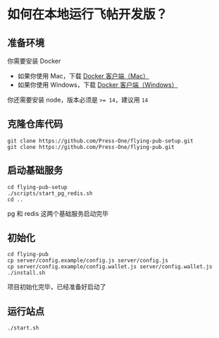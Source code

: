 # 如何在本地运行飞帖开发版？

## 准备环境

你需要安装 Docker

- 如果你使用 Mac，下载 [Docker 客户端（Mac）](https://docs.docker.com/docker-for-mac/install/)
- 如果你使用 Windows，下载 [Docker 客户端（Windows）](https://docs.docker.com/docker-for-windows/install/)

你还需要安装 node，版本必须是 `>= 14`，建议用 `14`

## 克隆仓库代码
```
git clone https://github.com/Press-One/flying-pub-setup.git
git clone https://github.com/Press-One/flying-pub.git
```

## 启动基础服务

```
cd flying-pub-setup
./scripts/start_pg_redis.sh
cd ..
```

pg 和 redis 这两个基础服务启动完毕

## 初始化
```
cd flying-pub
cp server/config.example/config.js server/config.js
cp server/config.example/config.wallet.js server/config.wallet.js
./install.sh
```
项目初始化完毕，已经准备好启动了

## 运行站点
```
./start.sh
```
